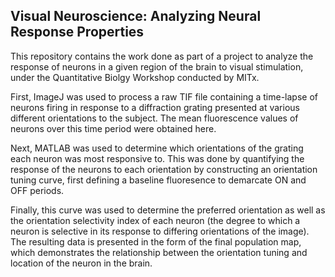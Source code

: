 ## Visual Neuroscience: Analyzing Neural Response Properties

This repository contains the work done as part of a project to analyze the response of neurons in a given region of the brain to visual stimulation, under the Quantitative Biolgy Workshop conducted by MITx. 

First, ImageJ was used to process a raw TIF file containing a time-lapse of neurons firing in response to a diffraction grating presented at various different orientations to the subject. The mean fluorescence values of neurons over this time period were obtained here.

Next, MATLAB was used to determine which orientations of the grating each neuron was most responsive to. This was done by quantifying the response of the neurons to each orientation by constructing an orientation tuning curve, first defining a baseline fluoresence to demarcate ON and OFF periods.

Finally, this curve was used to determine the preferred orientation as well as the orientation selectivity index of each neuron (the degree to which a neuron is selective in its response to differing orientations of the image). The resulting data is presented in the form of the final population map, which demonstrates the relationship between the orientation tuning and location of the neuron in the brain.